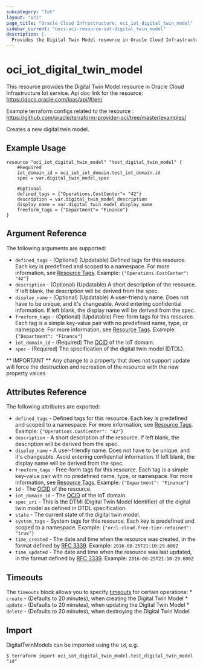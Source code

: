 ```yaml
---
subcategory: "Iot"
layout: "oci"
page_title: "Oracle Cloud Infrastructure: oci_iot_digital_twin_model"
sidebar_current: "docs-oci-resource-iot-digital_twin_model"
description: |-
  Provides the Digital Twin Model resource in Oracle Cloud Infrastructure Iot service
---
```


# oci_iot_digital_twin_model
This resource provides the Digital Twin Model resource in Oracle Cloud Infrastructure Iot service.
Api doc link for the resource: https://docs.oracle.com/iaas/api/#/en/

Example terraform configs related to the resource : https://github.com/oracle/terraform-provider-oci/tree/master/examples/

Creates a new digital twin model.


## Example Usage

```hcl
resource "oci_iot_digital_twin_model" "test_digital_twin_model" {
	#Required
	iot_domain_id = oci_iot_iot_domain.test_iot_domain.id
	spec = var.digital_twin_model_spec

	#Optional
	defined_tags = {"Operations.CostCenter"= "42"}
	description = var.digital_twin_model_description
	display_name = var.digital_twin_model_display_name
	freeform_tags = {"Department"= "Finance"}
}
```

## Argument Reference

The following arguments are supported:

* `defined_tags` - (Optional) (Updatable) Defined tags for this resource. Each key is predefined and scoped to a namespace. For more information, see [Resource Tags](https://docs.cloud.oracle.com/iaas/Content/General/Concepts/resourcetags.htm).  Example: `{"Operations.CostCenter": "42"}` 
* `description` - (Optional) (Updatable) A short description of the resource. If left blank, the description will be derived from the spec.
* `display_name` - (Optional) (Updatable) A user-friendly name. Does not have to be unique, and it's changeable. Avoid entering confidential information.  If left blank, the display name will be derived from the spec. 
* `freeform_tags` - (Optional) (Updatable) Free-form tags for this resource. Each tag is a simple key-value pair with no predefined name, type, or namespace. For more information, see [Resource Tags](https://docs.cloud.oracle.com/iaas/Content/General/Concepts/resourcetags.htm).  Example: `{"Department": "Finance"}` 
* `iot_domain_id` - (Required) The [OCID](https://docs.cloud.oracle.com/iaas/Content/General/Concepts/identifiers.htm) of the IoT domain.
* `spec` - (Required) The specification of the digital twin model (DTDL).


** IMPORTANT **
Any change to a property that does not support update will force the destruction and recreation of the resource with the new property values

## Attributes Reference

The following attributes are exported:

* `defined_tags` - Defined tags for this resource. Each key is predefined and scoped to a namespace. For more information, see [Resource Tags](https://docs.cloud.oracle.com/iaas/Content/General/Concepts/resourcetags.htm).  Example: `{"Operations.CostCenter": "42"}` 
* `description` - A short description of the resource. If left blank, the description will be derived from the spec.
* `display_name` - A user-friendly name. Does not have to be unique, and it's changeable. Avoid entering confidential information.  If left blank, the display name will be derived from the spec. 
* `freeform_tags` - Free-form tags for this resource. Each tag is a simple key-value pair with no predefined name, type, or namespace. For more information, see [Resource Tags](https://docs.cloud.oracle.com/iaas/Content/General/Concepts/resourcetags.htm).  Example: `{"Department": "Finance"}` 
* `id` - The [OCID](https://docs.cloud.oracle.com/iaas/Content/General/Concepts/identifiers.htm) of the resource.
* `iot_domain_id` - The [OCID](https://docs.cloud.oracle.com/iaas/Content/General/Concepts/identifiers.htm) of the IoT domain.
* `spec_uri` - This is the DTMI (Digital Twin Model Identifier) of the digital twin model as defined in DTDL specification.
* `state` - The current state of the digital twin model.
* `system_tags` - System tags for this resource. Each key is predefined and scoped to a namespace.  Example: `{"orcl-cloud.free-tier-retained": "true"}` 
* `time_created` - The date and time when the resource was created, in the format defined by [RFC 3339](https://tools.ietf.org/html/rfc3339). Example: `2016-08-25T21:10:29.600Z` 
* `time_updated` - The date and time when the resource was last updated, in the format defined by [RFC 3339](https://tools.ietf.org/html/rfc3339). Example: `2016-08-25T21:10:29.600Z` 

## Timeouts

The `timeouts` block allows you to specify [timeouts](https://registry.terraform.io/providers/oracle/oci/latest/docs/guides/changing_timeouts) for certain operations:
	* `create` - (Defaults to 20 minutes), when creating the Digital Twin Model
	* `update` - (Defaults to 20 minutes), when updating the Digital Twin Model
	* `delete` - (Defaults to 20 minutes), when destroying the Digital Twin Model


## Import

DigitalTwinModels can be imported using the `id`, e.g.

```
$ terraform import oci_iot_digital_twin_model.test_digital_twin_model "id"
```

